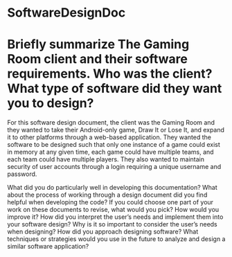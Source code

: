 # SoftwareDesignDoc

# Briefly summarize The Gaming Room client and their software requirements. Who was the client? What type of software did they want you to design?
For this software design document, the client was the Gaming Room and they wanted to take their Android-only game, Draw It or Lose It, and expand it to other platforms through a web-based application.  They wanted the software to be designed such that only one instance of a game could exist in memory at any given time, each game could have multiple teams, and each team could have multiple players.  They also wanted to maintain security of user accounts through a login requiring a unique username and password.


What did you do particularly well in developing this documentation?
What about the process of working through a design document did you find helpful when developing the code?
If you could choose one part of your work on these documents to revise, what would you pick? How would you improve it?
How did you interpret the user’s needs and implement them into your software design? Why is it so important to consider the user’s needs when designing?
How did you approach designing software? What techniques or strategies would you use in the future to analyze and design a similar software application?

